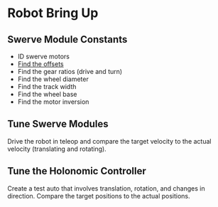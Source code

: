 # Robot Bring Up

## Swerve Module Constants

- ID swerve motors
- [Find the offsets](UpdatingModuleOffsets.md)
- Find the gear ratios (drive and turn)
- Find the wheel diameter
- Find the track width
- Find the wheel base
- Find the motor inversion

## Tune Swerve Modules

Drive the robot in teleop and compare the target velocity to the actual velocity (translating and rotating).

## Tune the Holonomic Controller

Create a test auto that involves translation, rotation, and changes in direction. Compare the target positions to the actual positions.
